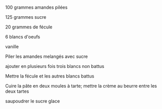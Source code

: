100 grammes amandes pilées

125 grammes sucre

20 grammes de fécule

6 blancs d'oeufs

vanille

Piler les amandes melangés avec sucre

ajouter en plusieurs fois trois blancs non battus

Mettre la fécule et les autres blancs battus

Cuire la pâte en deux moules à tarte; mettre la crème au beurre entre les deux tartes

saupoudrer le sucre glace 